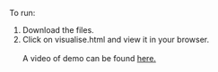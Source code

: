To run:<br/>
1. Download the files.<br/>
2. Click on visualise.html and view it in your browser.<br/><br/>
A video of demo can be found <a href = "https://drive.google.com/open?id=0BwrSYlOsMCyWS0JxcFhOcFNsazQ">here.</a><br/>
